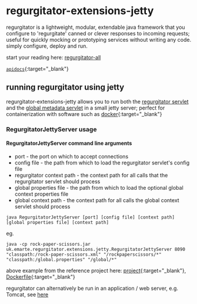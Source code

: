 # regurgitator-extensions-jetty

regurgitator is a lightweight, modular, extendable java framework that you configure to 'regurgitate' canned or clever responses to incoming requests; useful for quickly mocking or prototyping services without writing any code. simply configure, deploy and run.

start your reading here: [regurgitator-all](https://talmeym.github.io/regurgitator-all#regurgitator)

[``apidocs``](https://regurgitator.emarte.uk/apidocs/regurgitator-extensions-jetty/0.1.4/){:target="_blank"}

## running regurgitator using jetty

regurgitator-extensions-jetty allows you to run both the [regurgitator servlet](https://talmeym.github.io/regurgitator-extensions-web#regurgitator-servlet) and the [global metadata servlet](https://talmeym.github.io/regurgitator-extensions-web#global-metadata-servlet) in a small jetty server; perfect for containerization with software such as [docker](https://www.docker.com){:target="_blank"}

### RegurgitatorJettyServer usage

#### RegurgitatorJettyServer command line arguments

* port - the port on which to accept connections
* config file - the path from which to load the regurgitator servlet's config file
* regurgitator context path - the context path for all calls that the regurgitator servlet should process
* global properties file - the path from which to load the optional global context properties file
* global context path - the context path for all calls the global context servlet should process

```java RegurgitatorJettyServer [port] [config file] [context path] [global properties file] [context path]```

eg.

```java -cp rock-paper-scissors.jar uk.emarte.regurgitator.extensions.jetty.RegurgitatorJettyServer 8090 "classpath:/rock-paper-scissors.xml" "/rockpaperscissors/*" "classpath:/global.properties" "/global/*"```

above example from the reference project here: [project](https://github.com/talmeym/primeable-mock-server){:target="_blank"}, [Dockerfile](https://github.com/talmeym/primeable-mock-server/blob/master/Dockerfile){:target="_blank"}

regurgitator can alternatively be run in an application / web server, e.g. Tomcat, see [here](https://talmeym.github.io/regurgitator-extensions-web#tomcat)

